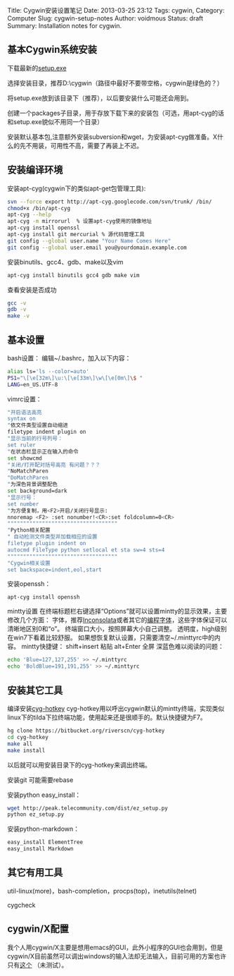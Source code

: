 Title: Cygwin安装设置笔记
Date: 2013-03-25 23:12
Tags: cygwin,
Category: Computer
Slug: cygwin-setup-notes
Author: voidmous
Status: draft
Summary: Installation notes for cygwin.

## 基本Cygwin系统安装

下载最新的[setup.exe](http://cygwin.com/setup.exe )

选择安装目录，推荐D:\cygwin（路径中最好不要带空格，cygwin是绿色的？）

将setup.exe放到该目录下（推荐），以后要安装什么可能还会用到。

创建一个packages子目录，用于存放下载下来的安装包（可选，用apt-cyg的话和setup.exe貌似不用同一个目录）

安装默认基本包,注意额外安装subversion和wget，为安装apt-cyg做准备。X什么的先不用装，可用性不高，需要了再装上不迟。

## 安装编译环境

安装apt-cyg(cygwin下的类似apt-get包管理工具):

```bash
svn --force export http://apt-cyg.googlecode.com/svn/trunk/ /bin/
chmod+x /bin/apt-cyg
apt-cyg --help
apt-cyg -m mirrorurl  % 设置apt-cyg使用的镜像地址
apt-cyg install openssl
apt-cyg install git mercurial % 源代码管理工具
git config --global user.name "Your Name Comes Here"
git config --global user.email you@yourdomain.example.com
```

安装binutils、gcc4、gdb、make以及vim
```bash
apt-cyg install binutils gcc4 gdb make vim
```
查看安装是否成功
```bash
gcc -v
gdb -v
make -v
```

## 基本设置
bash设置：
编辑~/.bashrc，加入以下内容：
```bash
alias ls='ls --color=auto'
PS1="\[\e[32m\]\u:\[\e[33m\]\w\[\e[0m\]\$ "
LANG=en_US.UTF-8
```
vimrc设置：

```bash
"开启语法高亮
syntax on
"依文件类型设置自动缩进
filetype indent plugin on
"显示当前的行号列号：
set ruler
"在状态栏显示正在输入的命令
set showcmd
"关闭/打开配对括号高亮 有问题？？？
"NoMatchParen
"DoMatchParen
"为深色背景调整配色
set background=dark
"显示行号：
set number
"为方便复制，用<F2>开启/关闭行号显示:
nnoremap <F2> :set nonumber!<CR>:set foldcolumn=0<CR>
"""""""""""""""""""""""""""""""""""
"Python相关配置
" 自动检测文件类型并加载相应的设置
filetype plugin indent on
autocmd FileType python setlocal et sta sw=4 sts=4
"""""""""""""""""""""""""""""""""""
"Cygwin相关设置
set backspace=indent,eol,start
```
安装openssh：
```
apt-cyg install openssh
```

mintty设置
在终端标题栏右键选择“Options”就可以设置mintty的显示效果，主要修改几个方面：
字体，推荐[Inconsolata](http://levien.com/type/myfonts/inconsolata.html )或者其它的[编程字体](http://www.lowing.org/fonts/ )，这些字体保证可以清晰地区别0和“o”。
终端窗口大小，按照屏幕大小自己调整。
透明度，high级别在win7下看着比较舒服。
如果想恢复默认设置，只需要清空~/.minttyrc中的内容。
mintty快捷键：
shift+insert 粘贴
alt+Enter 全屏
深蓝色难以阅读的问题：
```bash
echo 'Blue=127,127,255' >> ~/.minttyrc
echo 'BoldBlue=191,191,255' >> ~/.minttyrc
```

## 安装其它工具

编译安装[cyg-hotkey](http://riverslee.com/project/cyg-hotkey/ ) 
cyg-hotkey用以呼出cygwin默认的mintty终端，实现类似linux下的tilda下拉终端功能，使用起来还是很顺手的。默认快捷键为F7。
```bash
hg clone https://bitbucket.org/riverscn/cyg-hotkey
cd cyg-hotkey
make all
make install
```
以后就可以用安装目录下的cyg-hotkey来调出终端。

安装git
可能需要rebase

安装python easy_install：
```bash
wget http://peak.telecommunity.com/dist/ez_setup.py
python ez_setup.py
```
安装python-markdown：
```bash
easy_install ElementTree
easy_install Markdown
```

## 其它有用工具

util-linux(more)，bash-completion，procps(top)，inetutils(telnet)

cygcheck

## cygwin/X配置

我个人用cygwin/X主要是想用emacs的GUI，此外小程序的GUI也会用到，但是cygwin/X目前虽然可以调出windows的输入法却无法输入，目前可用的方案也许只有[这个](http://cn.bbs.comp.linux.narkive.com/JrQG9Hge/cygwin-x ) （未测试）。
